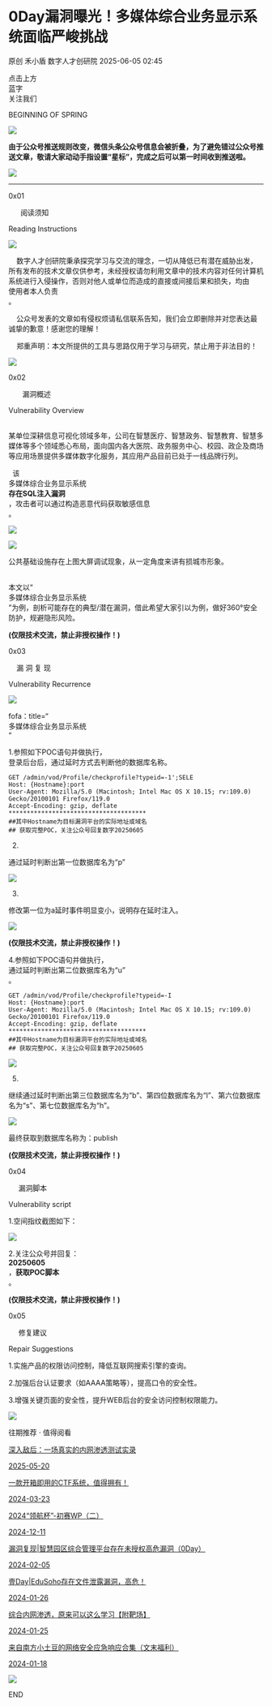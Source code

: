 #  0Day漏洞曝光！多媒体综合业务显示系统面临严峻挑战   
原创 禾小盾  数字人才创研院   2025-06-05 02:45  
  
点击上方  
蓝字  
关注我们  
  
BEGINNING OF SPRING  
  
![](https://mmbiz.qpic.cn/mmbiz_gif/z7icWibwNQicf1QCEcTzvGFkdLPgp832KCow54U64xGcfU3BoUqphwjsUoJic0EyTBMFAxEykWLnfeILAcZRtzLrdQ/640?wx_fmt=gif "")  
  
  
**由于公众号推送规则改变，微信头条公众号信息会被折叠，为了避免错过公众号推送文章，敬请大家动动手指设置“星标”，完成之后可以第一时间收到推送啦。**  
  
![](https://mmbiz.qpic.cn/mmbiz_jpg/MPrt2xIEpHT65ibDdVZpncPFMIhuq0rWDDlV0JTBccRjUl40hgkjh74iaVSHFLpPaNbGfibbpfBlReg6Oaian8u7Cg/640?wx_fmt=jpeg&from=appmsg "")  
****  
0x01  
  
      阅读须知         
  
Reading Instructions  
  
![](https://mmbiz.qpic.cn/mmbiz_png/X8pI8icoh79vrwCxdib7QSBb6QLSO3psbEiaXHfy8RZh13ic6m57LBtGhC60SdVIVRk7GmvkqiaibIriaHvgkORAia55lQ/640?wx_fmt=png "")  
  
    数字人才创研院秉承探究学习与交流的理念，一切从降低已有潜在威胁出发，所有发布的技术文章仅供参考，未经授权请勿利用文章中的技术内容对任何计算机系统进行入侵操作，否则对他人或单位而造成的直接或间接后果和损失，均由  
使用者本人负责  
。  
  
    公众号发表的文章如有侵权烦请私信联系告知，我们会立即删除并对您表达最诚挚的歉意！感谢您的理解！  
  
    郑重声明：本文所提供的工具与思路仅用于学习与研究，禁止用于非法目的！  
  
![](https://mmbiz.qpic.cn/mmbiz_png/XQsIhMDyz0unrjh9QZibtE16IibicwafvgPDLKqCMhDFfddJIWIHR8FWuIjyib2OpS1LNz9VWTt0EBTwTHMpSibibvng/640?wx_fmt=png "")  
  
  
0x02  
  
       漏洞概述        
  
Vulnerability Overview  
  
    
某单位深耕信息可视化领域多年，公司在智慧医疗、智慧政务、智慧教育、智慧多媒体等多个领域悉心布局，面向国内各大医院、政务服务中心、校园、政企及商场等应用场景提供多媒体数字化服务，其应用产品目前已处于一线品牌行列。  
  
  该  
多媒体综合业务显示系统  
**存在SQL注入漏洞**  
，攻击者可以通过构造恶意代码获取敏感信息  
。  
  
  
  
![](https://mmbiz.qpic.cn/mmbiz_png/MPrt2xIEpHQ242mL17nkWEenlodAo0wjUs3OqjLh1DzI0pmetYbHPeTD63dch3cFtIovT1br6nSNN3XMQJvJlA/640?wx_fmt=png&from=appmsg "")  
  
![](https://mmbiz.qpic.cn/mmbiz_png/MPrt2xIEpHQ242mL17nkWEenlodAo0wjddAWs6wxRnDAn9NBeD7iaX6tb5YttvlkGFE7pmL3ibs0KCW203uCibLjQ/640?wx_fmt=png&from=appmsg "")  
  
公共基础设施存在上图大屏调试现象，从一定角度来讲有损城市形象。  
  
      
本文以“  
多媒体综合业务显示系统  
”为例，剖析可能存在的典型/潜在漏洞，借此希望大家引以为例，做好360°安全防护，规避隐形风险。  
  
**(仅限技术交流，禁止非授权操作！)**  
  
0x03  
  
    漏 洞 复 现        
  
Vulnerability Recurrence  
  
![](https://mmbiz.qpic.cn/mmbiz_png/bDYS2PAYoqic9mQ5FnGia01eSuHGU1UPycSXqxrvp6ibBX9pQPGfK2AWibOef8ET2TJ8OCoaian4s8C6zgqyavG6ibPQ/640?wx_fmt=png "")  
  
fofa：title=“  
多媒体综合业务显示系统  
”  
  
  
1.参照如下POC语句并做执行，  
登录后台后，通过延时方式去判断他的数据库名称。  
```
GET /admin/vod/Profile/checkprofile?typeid=-1';SELE
Host: {Hostname}:port
User-Agent: Mozilla/5.0 (Macintosh; Intel Mac OS X 10.15; rv:109.0) Gecko/20100101 Firefox/119.0
Accept-Encoding: gzip, deflate
**************************************
##其中Hostname为目标漏洞平台的实际地址或域名
## 获取完整POC，关注公众号回复数字20250605
```  
  
  
  
  
  
2.  
通过延时判断出第一位数据库名为“p”  
  
  
  
![](https://mmbiz.qpic.cn/mmbiz_png/MPrt2xIEpHQ242mL17nkWEenlodAo0wjO9mf877lIicUibia96oWZfGylWEawOeOPK198kWAbSSSQHLJF2mg5xsfw/640?wx_fmt=png&from=appmsg "")  
  
3.  
修改第一位为a延时事件明显变小，说明存在延时注入。  
  
  
  
  
  
  
![](https://mmbiz.qpic.cn/mmbiz_png/MPrt2xIEpHQ242mL17nkWEenlodAo0wjZ8T8PdB2DPyMu6dMxxtWXRjHQCIibxqDibiaTlibUlMh0bvMyeaicUL6icVQ/640?wx_fmt=png&from=appmsg "")  
  
**(仅限技术交流，禁止非授权操作！)**  
  
4.参照如下POC语句并做执行，  
通过延时判断出第二位数据库名为“u”  
。  
```
GET /admin/vod/Profile/checkprofile?typeid=-I
Host: {Hostname}:port
User-Agent: Mozilla/5.0 (Macintosh; Intel Mac OS X 10.15; rv:109.0) Gecko/20100101 Firefox/119.0
Accept-Encoding: gzip, deflate
**************************************
##其中Hostname为目标漏洞平台的实际地址或域名
## 获取完整POC，关注公众号回复数字20250605
```  
  
  
  
  
  
![](https://mmbiz.qpic.cn/mmbiz_png/MPrt2xIEpHQ242mL17nkWEenlodAo0wjNu7kLJqkxDZlU016LB2vIzKNlExLvyvsXFuWGwyNPswD9cKvDjTclQ/640?wx_fmt=png&from=appmsg "")  
  
5.  
继续通过延时判断出第三位数据库名为“b”、第四位数据库名为“l”、第六位数据库名为“s”、第七位数据库名为“h”。  
  
  
  
  
  
  
![](https://mmbiz.qpic.cn/mmbiz_png/MPrt2xIEpHQ242mL17nkWEenlodAo0wjLRMwcYMibIRgUZ2HpNE9JS4bEjdy51ic2DWXcNichdicOWkNfp54mRq7aw/640?wx_fmt=png&from=appmsg "")  
  
最终获取到数据库名称为：publish  
  
**(仅限技术交流，禁止非授权操作！)**  
  
0x04  
  
     漏洞脚本       
  
Vulnerability script  
  
1.空间指纹截图如下：  
  
![](https://mmbiz.qpic.cn/mmbiz_png/MPrt2xIEpHQ242mL17nkWEenlodAo0wjVeCBXDdHGhaWzaC0TQZ1zQskH2PibiaX4n11sg89GeSGpWLklYicThUicg/640?wx_fmt=png&from=appmsg "")  
  
  
  
  
2.关注公众号并回复：  
**20250605**  
，**获取POC脚本**  
。  
  
  
  
  
**(仅限技术交流，禁止非授权操作！)**  
  
0x05  
  
     修复建议       
  
Repair Suggestions  
  
1.实施产品的权限访问控制，降低互联网搜索引擎的查询。  
  
  
  
2.加强后台认证要求（如AAAA策略等），提高口令的安全性。  
  
  
  
3.增强关键页面的安全性，提升WEB后台的安全访问控制权限能力。  
  
  
  
![](https://mmbiz.qpic.cn/mmbiz_png/ib745vqibLBGIeAicnHiag9GCzTYjeicic5IWPqfyjLajDuwtJdNCAnCgcolqY8ROaE5CsEXR5zbjCU9aVl3WfkZpnDw/640?wx_fmt=png "")  
  
往期推荐 · 值得阅看  
  
[深入敌后：一场真实的内网渗透测试实录](https://mp.weixin.qq.com/s?__biz=MzkwODMzOTA2NA==&mid=2247494361&idx=1&sn=14abf9afaedfe0e2c81132eb6902951f&scene=21#wechat_redirect)  
  
  
[2025-05-20](https://mp.weixin.qq.com/s?__biz=MzkwODMzOTA2NA==&mid=2247494361&idx=1&sn=14abf9afaedfe0e2c81132eb6902951f&scene=21#wechat_redirect)  
  
  
[](https://mp.weixin.qq.com/s?__biz=MzkwODMzOTA2NA==&mid=2247494361&idx=1&sn=14abf9afaedfe0e2c81132eb6902951f&scene=21#wechat_redirect)  
  
  
[一款开箱即用的CTF系统，值得拥有！](https://mp.weixin.qq.com/s?__biz=MzkwODMzOTA2NA==&mid=2247494208&idx=1&sn=d33989ff98b87cfb1301e8723ecc1cb2&scene=21#wechat_redirect)  
  
  
[2024-03-23](https://mp.weixin.qq.com/s?__biz=MzkwODMzOTA2NA==&mid=2247494208&idx=1&sn=d33989ff98b87cfb1301e8723ecc1cb2&scene=21#wechat_redirect)  
  
  
[](https://mp.weixin.qq.com/s?__biz=MzkwODMzOTA2NA==&mid=2247494208&idx=1&sn=d33989ff98b87cfb1301e8723ecc1cb2&scene=21#wechat_redirect)  
  
  
[2024“领航杯”-初赛WP（二）](https://mp.weixin.qq.com/s?__biz=MzkwODMzOTA2NA==&mid=2247494338&idx=1&sn=5cb3c621ff82e53fdf67afa21296d025&scene=21#wechat_redirect)  
  
  
[2024-12-11](https://mp.weixin.qq.com/s?__biz=MzkwODMzOTA2NA==&mid=2247494338&idx=1&sn=5cb3c621ff82e53fdf67afa21296d025&scene=21#wechat_redirect)  
  
  
[](https://mp.weixin.qq.com/s?__biz=MzkwODMzOTA2NA==&mid=2247494338&idx=1&sn=5cb3c621ff82e53fdf67afa21296d025&scene=21#wechat_redirect)  
  
  
[漏洞复现|智慧园区综合管理平台存在未授权高危漏洞（0Day）](https://mp.weixin.qq.com/s?__biz=MzkwODMzOTA2NA==&mid=2247494010&idx=1&sn=a35c4df08497bd230f5298596308be73&scene=21#wechat_redirect)  
  
  
[2024-02-05](https://mp.weixin.qq.com/s?__biz=MzkwODMzOTA2NA==&mid=2247494010&idx=1&sn=a35c4df08497bd230f5298596308be73&scene=21#wechat_redirect)  
  
  
[](https://mp.weixin.qq.com/s?__biz=MzkwODMzOTA2NA==&mid=2247494010&idx=1&sn=a35c4df08497bd230f5298596308be73&scene=21#wechat_redirect)  
  
  
[壹Day|EduSoho存在文件泄露漏洞，高危！](https://mp.weixin.qq.com/s?__biz=MzkwODMzOTA2NA==&mid=2247494009&idx=1&sn=db7faae91c7d43dcb609d77025057b36&scene=21#wechat_redirect)  
  
  
[2024-01-26](https://mp.weixin.qq.com/s?__biz=MzkwODMzOTA2NA==&mid=2247494009&idx=1&sn=db7faae91c7d43dcb609d77025057b36&scene=21#wechat_redirect)  
  
  
[](https://mp.weixin.qq.com/s?__biz=MzkwODMzOTA2NA==&mid=2247494009&idx=1&sn=db7faae91c7d43dcb609d77025057b36&scene=21#wechat_redirect)  
  
  
[综合内网渗透，原来可以这么学习【附靶场】](https://mp.weixin.qq.com/s?__biz=MzkwODMzOTA2NA==&mid=2247493956&idx=1&sn=1f3ffa97f6a020c3386217c37210d060&scene=21#wechat_redirect)  
  
  
[2024-01-25](https://mp.weixin.qq.com/s?__biz=MzkwODMzOTA2NA==&mid=2247493956&idx=1&sn=1f3ffa97f6a020c3386217c37210d060&scene=21#wechat_redirect)  
  
  
[](https://mp.weixin.qq.com/s?__biz=MzkwODMzOTA2NA==&mid=2247493956&idx=1&sn=1f3ffa97f6a020c3386217c37210d060&scene=21#wechat_redirect)  
  
  
[来自南方小土豆的网络安全应急响应合集（文末福利）](https://mp.weixin.qq.com/s?__biz=MzkwODMzOTA2NA==&mid=2247493240&idx=1&sn=ceea1e4c029cb692b964a1c9c78b46d4&scene=21#wechat_redirect)  
  
  
[2024-01-18](https://mp.weixin.qq.com/s?__biz=MzkwODMzOTA2NA==&mid=2247493240&idx=1&sn=ceea1e4c029cb692b964a1c9c78b46d4&scene=21#wechat_redirect)  
  
  
[](https://mp.weixin.qq.com/s?__biz=MzkwODMzOTA2NA==&mid=2247493240&idx=1&sn=ceea1e4c029cb692b964a1c9c78b46d4&scene=21#wechat_redirect)  
  
  
  
![](https://mmbiz.qpic.cn/mmbiz_gif/MPrt2xIEpHS7vY5SI8cwvJ72nffia4HaVDAoUJxZNlEwC6VPkWv3HaU87FESAArqcqj4Lh9t3Yd7YP2ZDrOto0Q/640?wx_fmt=gif "")  
  
END  
  
